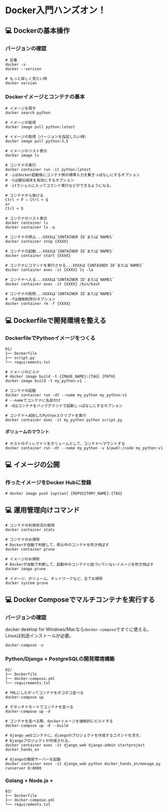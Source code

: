 # Docker入門ハンズオン！
## 💻 Dockerの基本操作

### バージョンの確認

```
# 定番
docker -v
docker --version

# もっと詳しく見たい時
docker version
```

### Dockerイメージとコンテナの基本

```
# イメージを探す
docker search python

# イメージの取得
docker image pull python:latest

# イメージの取得（バージョンを指定したい時）
docker image pull python:3.5

# イメージのリスト表示
docker image ls

# コンテナの実行
docker container run -it python:latest
# -iはdocker起動後にコンテナ側の標準入力を繋ぎっぱなしにするオプション
# -tは擬似端末を有効にするオプション
# -itでシェルに入ってコマンド実行などができるようになる。

# コンテナから抜ける
Ctrl + P → Ctrl + Q
or
Ctrl + D

# コンテナのリスト表示
docker container ls
docker container ls -a

# コンテナの停止...XXXXは`CONTAINER ID`または`NAMES`
docker container stop {XXXX}

# コンテナの起動...XXXXは`CONTAINER ID`または`NAMES`
docker container start {XXXX}

# コンテナにコマンドを実行させる...XXXXは`CONTAINER ID`または`NAMES`
docker container exec -it {XXXX} ls -la

# コンテナへ入る...XXXXは`CONTAINER ID`または`NAMES`
docker container exec -it {XXXX} /bin/bash

# コンテナの削除...XXXXは`CONTAINER ID`または`NAMES`
# -fは強制削除のオプション
docker container rm -f {XXXX}
```

## 💻 Dockerfileで開発環境を整える

### DockerfileでPythonイメージをつくる

```
01/
├── Dockerfile
├── script.py
└── requirements.txt
```

```
# イメージのビルド
# docker image build -t {IMAGE_NAME}:{TAG} {PATH}
docker image build -t my_python:v1 .

# コンテナの起動
docker container run -dt --name my_python my_python:v1
# --nameでコンテナに名前付け
# -dはコンテナをバックグランドで起動しっぱなしにするオプション

# コンテナへADDしたPythonスクリプトを実行
docker container exec -it my_python python script.py
```

#### ボリュームのマウント

```
# ホストのディレクトリをボリュームとして、コンテナへマウントする
docker container run -dt --name my_python -v $(pwd):/code my_python:v1
```

## 💻 イメージの公開

### 作ったイメージをDocker Hubに登録

```
# docker image push [option] {REPOSITORY_NAME}:{TAG}
```

## 💻 運用管理向けコマンド

```
# コンテナの利用状況の取得
docker container stats

# コンテナのお掃除
# Dockerが自動で判断して、停止中のコンテナを吹き飛ばす
docker container prune

# イメージのお掃除
# Dockerが自動で判断して、起動中のコンテナと紐づいていないイメージを吹き飛ばす
docker image prune

# イメージ、ボリューム、ネットワークなど、全てお掃除
docker system prune
```

## 💻 Docker Composeでマルチコンテナを実行する

### バージョンの確認
docker desktop for Windows/Macなら`docker-compose`ですぐに使える。  
Linuxは別途インストールが必要。
```
docker-compose -v
```

### Python/Django + PostgreSQLの開発環境構築
```
02/
├── Dockerfile
├── docker-compose.yml
└── requirements.txt
```

```
# YMLにしたがってコンテナをポコポコ並べる
docker-compose up

# デタッチドモードでコンテナを並べる
docker-compose up -d

# コンテナを並べる際、dockerイメージを強制的にビルドする
docker-compose up -d --build

# django_webコンテナに、djangoのプロジェクトを作成するコマンドを流す。
# Djangoプロジェクトが作成される。
docker container exec -it django_web django-admin startproject docker_hands_on

# djangoの簡易サーバーを起動
docker container exec -it django_web python docker_hands_on/manage.py runserver 0:8000
```

### Golang + Node.js +
```
03/
├── Dockerfile
├── docker-compose.yml
└── requirements.txt
```
